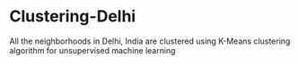 # Clustering-Delhi
All the neighborhoods in Delhi, India are clustered using K-Means clustering algorithm for unsupervised machine learning
